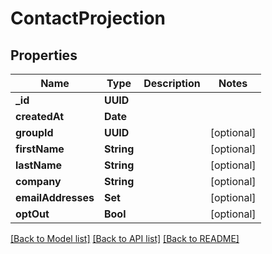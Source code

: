 # ContactProjection

## Properties
Name | Type | Description | Notes
------------ | ------------- | ------------- | -------------
**_id** | **UUID** |  | 
**createdAt** | **Date** |  | 
**groupId** | **UUID** |  | [optional] 
**firstName** | **String** |  | [optional] 
**lastName** | **String** |  | [optional] 
**company** | **String** |  | [optional] 
**emailAddresses** | **Set<String>** |  | [optional] 
**optOut** | **Bool** |  | [optional] 

[[Back to Model list]](../README#documentation-for-models) [[Back to API list]](../README#documentation-for-api-endpoints) [[Back to README]](../README)


